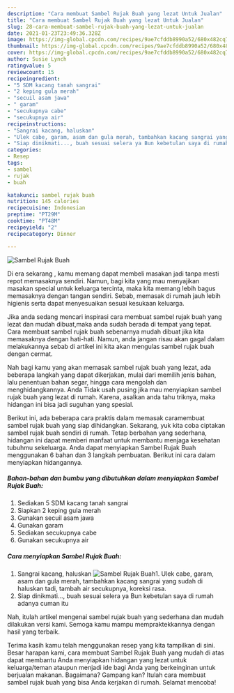 ```yaml
---
description: "Cara membuat Sambel Rujak Buah yang lezat Untuk Jualan"
title: "Cara membuat Sambel Rujak Buah yang lezat Untuk Jualan"
slug: 28-cara-membuat-sambel-rujak-buah-yang-lezat-untuk-jualan
date: 2021-01-23T23:49:36.328Z
image: https://img-global.cpcdn.com/recipes/9ae7cfddb8990a52/680x482cq70/sambel-rujak-buah-foto-resep-utama.jpg
thumbnail: https://img-global.cpcdn.com/recipes/9ae7cfddb8990a52/680x482cq70/sambel-rujak-buah-foto-resep-utama.jpg
cover: https://img-global.cpcdn.com/recipes/9ae7cfddb8990a52/680x482cq70/sambel-rujak-buah-foto-resep-utama.jpg
author: Susie Lynch
ratingvalue: 5
reviewcount: 15
recipeingredient:
- "5 SDM kacang tanah sangrai"
- "2 keping gula merah"
- "secuil asam jawa"
- " garam"
- "secukupnya cabe"
- "secukupnya air"
recipeinstructions:
- "Sangrai kacang, haluskan"
- "Ulek cabe, garam, asam dan gula merah, tambahkan kacang sangrai yang sudah di haluskan tadi, tambah air secukupnya, koreksi rasa."
- "Siap dinikmati..., buah sesuai selera ya Bun kebetulan saya di rumah adanya cuman itu"
categories:
- Resep
tags:
- sambel
- rujak
- buah

katakunci: sambel rujak buah 
nutrition: 145 calories
recipecuisine: Indonesian
preptime: "PT29M"
cooktime: "PT48M"
recipeyield: "2"
recipecategory: Dinner

---
```



![Sambel Rujak Buah](https://img-global.cpcdn.com/recipes/9ae7cfddb8990a52/680x482cq70/sambel-rujak-buah-foto-resep-utama.jpg)

Di era  sekarang , kamu memang dapat membeli masakan jadi tanpa mesti repot memasaknya sendiri. Namun, bagi kita yang mau menyajikan masakan special untuk keluarga tercinta, maka kita memang lebih bagus memasaknya dengan tangan sendiri. Sebab, memasak di rumah jauh lebih higienis serta dapat menyesuaikan sesuai kesukaan keluarga.

Jika anda sedang mencari inspirasi cara membuat sambel rujak buah yang lezat dan mudah dibuat,maka anda sudah berada di tempat yang tepat. Cara membuat sambel rujak buah  sebenarnya mudah dibuat jika kita memasaknya dengan hati-hati. Namun, anda jangan risau akan gagal dalam melakukannya 
sebab di artikel ini kita akan mengulas sambel rujak buah dengan cermat.  



Nah bagi kamu yang akan memasak sambel rujak buah yang lezat, ada beberapa langkah yang dapat dikerjakan, mulai dari memilih jenis bahan, lalu penentuan bahan segar, hingga cara mengolah dan menghidangkannya. Anda Tidak usah pusing jika mau menyiapkan sambel rujak buah yang lezat di rumah. Karena, asalkan anda  tahu triknya, maka hidangan ini bisa jadi suguhan yang spesial.

Berikut ini, ada beberapa cara praktis  dalam memasak caramembuat sambel rujak buah yang siap dihidangkan. Sekarang, yuk kita coba ciptakan sambel rujak buah sendiri di rumah. Tetap berbahan yang sederhana, hidangan ini dapat memberi manfaat untuk membantu menjaga kesehatan tubuhmu sekeluarga. Anda dapat menyiapkan Sambel Rujak Buah menggunakan 6 bahan dan 3 langkah pembuatan. Berikut ini cara dalam menyiapkan hidangannya.

<!--inarticleads1-->

##### Bahan-bahan dan bumbu yang dibutuhkan dalam menyiapkan Sambel Rujak Buah:

1. Sediakan 5 SDM kacang tanah sangrai
1. Siapkan 2 keping gula merah
1. Gunakan secuil asam jawa
1. Gunakan  garam
1. Sediakan secukupnya cabe
1. Gunakan secukupnya air




<!--inarticleads2-->

##### Cara menyiapkan Sambel Rujak Buah:

1. Sangrai kacang, haluskan
<img src="https://img-global.cpcdn.com/steps/133ea69e971669fb/160x128cq70/sambel-rujak-buah-langkah-memasak-1-foto.jpg" alt="Sambel Rujak Buah">1. Ulek cabe, garam, asam dan gula merah, tambahkan kacang sangrai yang sudah di haluskan tadi, tambah air secukupnya, koreksi rasa.
1. Siap dinikmati..., buah sesuai selera ya Bun kebetulan saya di rumah adanya cuman itu




Nah, itulah artikel mengenai  sambel rujak buah  yang sederhana dan mudah dilakukan versi kami. Semoga kamu mampu mempraktekkannya dengan hasil yang terbaik. 

Terima kasih kamu telah menggunakan resep yang kita tampilkan di sini. Besar harapan kami, cara membuat  Sambel Rujak Buah yang mudah di atas dapat membantu Anda menyiapkan hidangan yang lezat untuk keluarga/teman ataupun menjadi ide bagi Anda yang berkeinginan untuk berjualan makanan. Bagaimana? Gampang kan? Itulah cara membuat sambel rujak buah yang bisa Anda kerjakan di rumah. Selamat mencoba!

